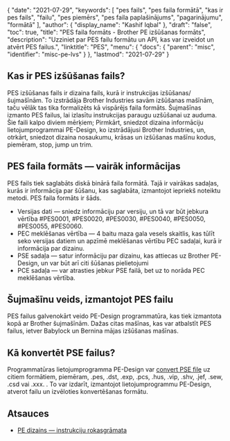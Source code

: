 {
  "date": "2021-07-29",
  "keywords": [
"pes fails",
"pes faila formātā",
"kas ir pes fails",
"failu",
"pes piemērs",
"pes faila paplašinājums",
"pagarinājumu",
"formātā"
],
  "author": {
    "display_name": "Kashif Iqbal"
},
  "draft": "false",
  "toc": true,
  "title": "PES faila formāts - Brother PE izšūšanas formāts",
  "description": "Uzziniet par PES failu formātu un API, kas var izveidot un atvērt PES failus.",
  "linktitle": "PES",
  "menu": {
    "docs": {
      "parent": "misc",
      "identifier": "misc-pe-lvs"
}
},
  "lastmod": "2021-07-29"
}

## Kas ir PES izšūšanas fails?

PES izšūšanas fails ir dizaina fails, kurā ir instrukcijas izšūšanas/šujmašīnām. To izstrādāja Brother Industries savām izšūšanas mašīnām, taču vēlāk tas tika formalizēts kā vispārējs faila formāts. Šujmašīnas izmanto PES failus, lai izlasītu instrukcijas paraugu uzšūšanai uz auduma. Šie faili kalpo diviem mērķiem; Pirmkārt, sniedzot dizaina informāciju lietojumprogrammai PE-Design, ko izstrādājusi Brother Industries, un, otrkārt, sniedzot dizaina nosaukumu, krāsas un izšūšanas mašīnu kodus, piemēram, stop, jump un trim.

## PES faila formāts — vairāk informācijas

PES fails tiek saglabāts diskā binārā faila formātā. Tajā ir vairākas sadaļas, kurās ir informācija par šūšanu, kas saglabāta, izmantojot iepriekš noteiktu metodi. PES faila formāts ir šāds.

 * Versijas dati — sniedz informāciju par versiju, un tā var būt jebkura vērtība #PES0001, #PES0020, #PES0030, #PES0040, #PES0050, #PES0055, #PES0060.
 * PEC meklēšanas vērtība — 4 baitu maza gala vesels skaitlis, kas tūlīt seko versijas datiem un apzīmē meklēšanas vērtību PEC sadaļai, kurā ir informācija par dizainu.
 * PSE sadaļa — satur informāciju par dizainu, kas attiecas uz Brother PE-Design, un var būt arī citi šūšanas pielietojumi
 * PCE sadaļa — var atrasties jebkur PSE failā, bet uz to norāda PEC meklēšanas vērtība.

## Šujmašīnu veids, izmantojot PES failu

PES failus galvenokārt veido PE-Design programmatūra, kas tiek izmantota kopā ar Brother šujmašīnām. Dažas citas mašīnas, kas var atbalstīt PES failus, ietver Babylock un Bernina mājas izšūšanas mašīnas.

## Kā konvertēt PSE failus?

Programmatūras lietojumprogramma PE-Design var [convert PSE file](https://support.brother.com/g/s/hf/htmldoc/ped/im/ped11/en/PED11_EN/index.html#!/11_1088392?hl=pes+file) uz citiem formātiem, piemēram, .pes, .dst, .exp, .pcs, .hus, .vip, .shv, .jef, .sew, .csd vai .xxx. . To var izdarīt, izmantojot lietojumprogrammu PE-Design, atverot failu un izvēloties konvertēšanas formātu.

## Atsauces

* [PE dizains — instrukciju rokasgrāmata](https://support.brother.com/g/s/hf/htmldoc/ped/im/ped11/en/PED11_EN/index.html#!/)


